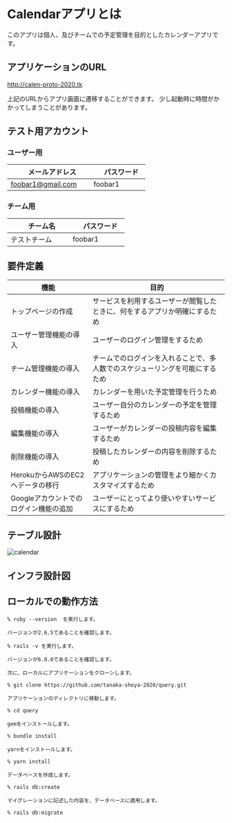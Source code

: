 # Calendarアプリとは

このアプリは個人、及びチームでの予定管理を目的としたカレンダーアプリです。


## アプリケーションのURL

http://calen-proto-2020.tk

上記のURLからアプリ画面に遷移することができます。
少し起動時に時間がかかってしまうことがあります。

## テスト用アカウント

### ユーザー用
|　メールアドレス　　　 |　パスワード　|
|-------------------|------------|
| foobar1@gmail.com | foobar1　　 |

### チーム用
|　チーム名　　　      |　パスワード　|
|-------------------|------------|
| テストチーム        | foobar1　　 |

## 要件定義

|            機能                           |            目的                                                   |
|----------------------------------------- |------------------------------------------------------------------|
|トップページの作成                           |サービスを利用するユーザーが閲覧したときに、何をするアプリか明確にするため     |
|ユーザー管理機能の導入                       |ユーザーのログイン管理をするため                                        |
|チーム管理機能の導入                         |チームでのログインを入れることで、多人数でのスケジューリングを可能にするため    |
|カレンダー機能の導入                         |カレンダーを用いた予定管理を行うため                                      |
|投稿機能の導入                              |ユーザー自分のカレンダーの予定を管理するため                               |
|編集機能の導入                              |ユーザーがカレンダーの投稿内容を編集するため                               |
|削除機能の導入                              |投稿したカレンダーの内容を削除するため                                    |
|HerokuからAWSのEC2へデータの移行             |アプリケーションの管理をより細かくカスタマイズするため                      |
|Googleアカウントでのログイン機能の追加         | ユーザーにとってより使いやすいサービスにするため                          |



## テーブル設計

![calendar ](https://user-images.githubusercontent.com/71364105/100534730-68652480-3255-11eb-9fb6-c36e32e7587d.png)

## インフラ設計図


## ローカルでの動作方法

``` 
% ruby --version  を実行します。

バージョンが2.6.5であることを確認します。

% rails -v を実行します。

バージョンが6.0.0であることを確認します。

次に、ローカルにアプリケーションをクローンします。

% git clone https://github.com/tanaka-shoya-2020/query.git

アプリケーションのディレクトリに移動します。

% cd query

gemをインストールします。

% bundle install

yarnをインストールします。

% yarn install

データベースを作成します。

% rails db:create

マイグレーションに記述した内容を、データベースに適用します。

% rails db:migrate
```
